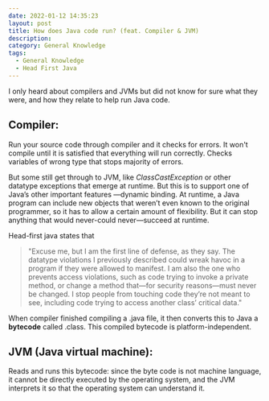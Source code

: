 ```yaml
---
date: 2022-01-12 14:35:23
layout: post
title: How does Java code run? (feat. Compiler & JVM)
description:
category: General Knowledge
tags:
  - General Knowledge
  - Head First Java
---
```

I only heard about compilers and JVMs but did not know for sure what they were,
and how they relate to help run Java code.

## Compiler:

Run your source code through compiler and it checks for errors. It won't compile until
it is satisfied that everything will run correctly. Checks variables of wrong type that
stops majority of errors.

But some still get through to JVM, like *ClassCastException* or other datatype exceptions that
emerge at runtime. But this is to support one of Java’s other important features —dynamic
binding. At runtime, a Java program can include new objects that weren’t even known to the original programmer, 
so it has to allow a certain amount of flexibility. But it can stop anything that would
never-could never—succeed at runtime.

Head-first java states that 
> "Excuse me, but I am the first line of defense, as they say. The datatype
violations I previously described could wreak havoc in a program if
they were allowed to manifest. I am also the one who prevents access
violations, such as code trying to invoke a private method, or change a
method that—for security reasons—must never be changed. I stop
people from touching code they’re not meant to see, including code
trying to access another class’ critical data."

When compiler finished compiling a .java file, it then
converts this to Java a **bytecode** called .class. 
This compiled bytecode is platform-independent.


## JVM (Java virtual machine):

Reads and runs this bytecode: since the byte code is not machine language, it cannot be directly executed by the operating system, and the JVM interprets it so that the operating system can understand it.














